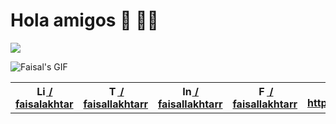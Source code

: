<h1> Hola amigos 👋 👨‍💻</h1>

![](https://visitor-badge.glitch.me/badge?page_id=faisalAkhtar.faisalAkhtar)

<img alt="Faisal's GIF" src="https://raw.githubusercontent.com/faisalAkhtar/faisalAkhtar/master/GIF.gif">

<table>
  <tr>
    <th><a href="https://linkedin.com/in/faisalAkhtar/"><img alt="Linkdein" width="16" src="https://cdn.jsdelivr.net/npm/simple-icons@v3/icons/linkedin.svg"> / faisalakhtar</a></th>
    <th><a href="https://twitter.com/FaisallAkhtarr/"><img alt="Twitter" width="16" src="https://cdn.jsdelivr.net/npm/simple-icons@v3/icons/twitter.svg"> / faisallakhtarr </a></th>
    <th><a href="https://instagram.com/faisallakhtarr/"><img alt="Instagram" width="16" src="https://cdn.jsdelivr.net/npm/simple-icons@v3/icons/instagram.svg"> / faisallakhtarr </a></th>
    <th><a href="https://www.facebook.com/FaisallAkhtarr/"><img alt="Facebook" width="16" src="https://cdn.jsdelivr.net/npm/simple-icons@v3/icons/facebook.svg"> / faisallakhtarr </a></th>
    <th><a href="https://faisalakhtar.github.io/"><img alt="Website" width="16" src="https://user-images.githubusercontent.com/41644472/87731835-0d241f80-c7e9-11ea-879c-4cfa526b953b.png"> https://faisalakhtar.github.io</a></th>
  </tr>
</table>
